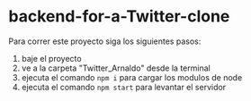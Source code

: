 # backend-for-a-Twitter-clone

Para correr este proyecto siga los siguientes pasos:

1. baje el proyecto
2. ve a la carpeta "Twitter_Arnaldo" desde la terminal
3. ejecuta el comando `npm i` para cargar los modulos de node
4. ejecuta el comando `npm start` para levantar el servidor
